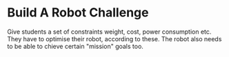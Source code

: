 # Build A Robot Challenge

Give students a set of constraints weight, cost, power consumption etc. They have to optimise their robot, according to these. The robot also needs to be able to chieve certain "mission" goals too.
